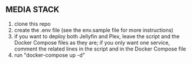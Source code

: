 ## MEDIA STACK


1) clone this repo
2) create the .env file (see the env.sample file for more instructions)
3) if you want to deploy both Jellyfin and Plex, leave the script and the Docker Compose files as they are; if you only want one service, comment the related lines in the script and in the Docker Compose file
4) run "docker-compose up -d"
